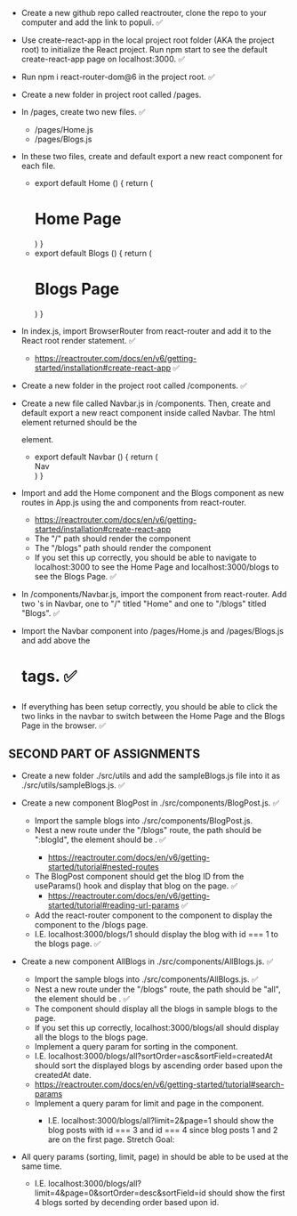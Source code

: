 * Create a new github repo called reactrouter, clone the repo to your computer and add the link to populi. ✅

* Use create-react-app in the local project root folder (AKA the project root) to initialize the React project. Run npm start to see the default create-react-app page on localhost:3000. ✅


* Run npm i react-router-dom@6 in the project root. ✅

* Create a new folder in project root called /pages.
* In /pages, create two new files. ✅
    * /pages/Home.js
    * /pages/Blogs.js
* In these two files, create and default export a new react component for each file.
    * export default Home () {
        return (
            <h1>Home Page</h1>
        )
    }
    * export default Blogs () {
        return (
            <h1>Blogs Page</h1>
        )
    }
* In index.js, import BrowserRouter from react-router and add it to the React root render statement. ✅
    * https://reactrouter.com/docs/en/v6/getting-started/installation#create-react-app ✅
* Create a new folder in the project root called /components. ✅
* Create a new file called Navbar.js in /components. Then, create and default export a new react component inside called Navbar. The html element returned should be the <nav> element.
    * export default Navbar () {
        return (
            <nav>Nav</nav>
        )
    }
* Import and add the Home component and the Blogs component as new routes in App.js using the <Routes> and <Route> components from react-router.
    * https://reactrouter.com/docs/en/v6/getting-started/installation#create-react-app
    * The "/" path should render the <Home/> component
    * The "/blogs" path should render the <Blogs/> component
    * If you set this up correctly, you should be able to navigate to localhost:3000 to see the Home Page and localhost:3000/blogs to see the Blogs Page. ✅


* In /components/Navbar.js, import the <Link> component from react-router. Add two <Link>'s in Navbar, one to "/" titled "Home" and one to "/blogs" titled "Blogs". ✅

* Import the Navbar component into /pages/Home.js and /pages/Blogs.js and add above the <h1> tags. ✅


* If everything has been setup correctly, you should be able to click the two links in the navbar to switch between the Home Page and the Blogs Page in the browser. ✅

## SECOND PART OF ASSIGNMENTS

* Create a new folder ./src/utils and add the sampleBlogs.js file into it as ./src/utils/sampleBlogs.js. ✅

* Create a new component BlogPost in ./src/components/BlogPost.js. ✅
    * Import the sample blogs into ./src/components/BlogPost.js.
    * Nest a new route under the "/blogs" route, the path should be ":blogId", the element should be <BlogPost/>. ✅
        * https://reactrouter.com/docs/en/v6/getting-started/tutorial#nested-routes
    * The BlogPost component should get the blog ID from the useParams() hook and display that blog on the page. ✅
        * https://reactrouter.com/docs/en/v6/getting-started/tutorial#reading-url-params ✅
    * Add the <Outlet> react-router component to the <Blogs> component to display the <BlogPost/> component to the /blogs page.
    * I.E. localhost:3000/blogs/1 should display the blog with id === 1 to the blogs page. ✅

* Create a new component AllBlogs in ./src/components/AllBlogs.js. ✅
    * Import the sample blogs into ./src/components/AllBlogs.js. ✅
    * Nest a new route under the "/blogs" route, the path should be "all", the element should be <AllBlogs/>. ✅
    * The <AllBlogs /> component should display all the blogs in sample blogs to the page.
    * If you set this up correctly, localhost:3000/blogs/all should display all the blogs to the blogs page.
    * Implement a query param for sorting in the <AllBlogs /> component.
    * I.E. localhost:3000/blogs/all?sortOrder=asc&sortField=createdAt should sort the displayed blogs by ascending order based upon the createdAt date.
    * https://reactrouter.com/docs/en/v6/getting-started/tutorial#search-params
    * Implement a query param for limit and page in the <AllBlogs /> component.
        * I.E. localhost:3000/blogs/all?limit=2&page=1 should show the blog posts with id === 3 and id === 4 since blog posts 1 and 2 are on the first page.
Stretch Goal:    
* All query params (sorting, limit, page) in <AllBlogs /> should be able to be used at the same time. 
    * I.E. localhost:3000/blogs/all?limit=4&page=0&sortOrder=desc&sortField=id should show the first 4 blogs sorted by decending order based upon id.